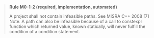 > **Rule M0-1-2 (required, implementation, automated)**
>
> A project shall not contain infeasible paths.
> See MISRA C++ 2008 [7]
> Note: A path can also be infeasible because of a call to constexpr function which
> returned value, known statically, will never fulfill the condition of a condition statement.
